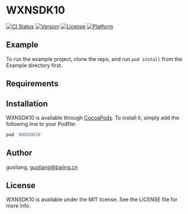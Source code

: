 # WXNSDK10

[![CI Status](https://img.shields.io/travis/guoliang/WXNSDK10.svg?style=flat)](https://travis-ci.org/guoliang/WXNSDK10)
[![Version](https://img.shields.io/cocoapods/v/WXNSDK10.svg?style=flat)](https://cocoapods.org/pods/WXNSDK10)
[![License](https://img.shields.io/cocoapods/l/WXNSDK10.svg?style=flat)](https://cocoapods.org/pods/WXNSDK10)
[![Platform](https://img.shields.io/cocoapods/p/WXNSDK10.svg?style=flat)](https://cocoapods.org/pods/WXNSDK10)

## Example

To run the example project, clone the repo, and run `pod install` from the Example directory first.

## Requirements

## Installation

WXNSDK10 is available through [CocoaPods](https://cocoapods.org). To install
it, simply add the following line to your Podfile:

```ruby
pod 'WXNSDK10'
```

## Author

guoliang, guoliang@baiing.cn

## License

WXNSDK10 is available under the MIT license. See the LICENSE file for more info.
